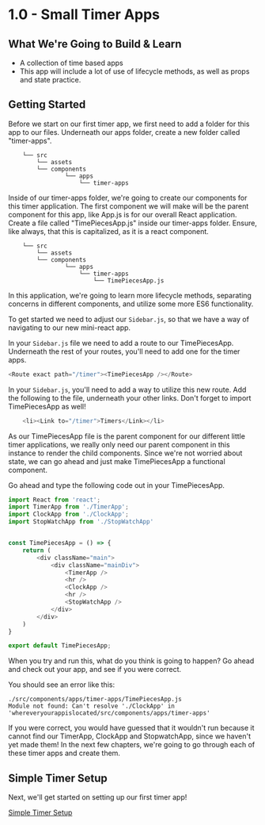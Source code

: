 # 1.0 - Small Timer Apps

## What We're Going to Build & Learn

* A collection of time based apps
* This app will include a lot of use of lifecycle methods, as well as props and state practice.

## Getting Started

Before we start on our first timer app, we first need to add a folder for this app to our files. Underneath our apps folder, create a new folder called "timer-apps".

```text
    └── src
        └── assets
        └── components
                └── apps
                    └── timer-apps
```

Inside of our timer-apps folder, we're going to create our components for this timer application. The first component we will make will be the parent component for this app, like App.js is for our overall React application. Create a file called "TimePiecesApp.js" inside our timer-apps folder. Ensure, like always, that this is capitalized, as it is a react component.

```text
    └── src
        └── assets
        └── components
                └── apps
                    └── timer-apps
                        └── TimePiecesApp.js
```

In this application, we're going to learn more lifecycle methods, separating concerns in different components, and utilize some more ES6 functionality.

To get started we need to adjust our `Sidebar.js`, so that we have a way of navigating to our new mini-react app.

In your `Sidebar.js` file we need to add a route to our TimePiecesApp. Underneath the rest of your routes, you'll need to add one for the timer apps.

```javascript
<Route exact path="/timer"><TimePiecesApp /></Route>
```

In your `Sidebar.js`, you'll need to add a way to utilize this new route. Add the following to the file, underneath your other links. Don't forget to import TimePiecesApp as well!

```javascript
    <li><Link to="/timer">Timers</Link></li>
```

As our TimePiecesApp file is the parent component for our different little timer applications, we really only need our parent component in this instance to render the child components. Since we're not worried about state, we can go ahead and just make TimePiecesApp a functional component.

Go ahead and type the following code out in your TimePiecesApp.

```javascript
import React from 'react';
import TimerApp from './TimerApp';
import ClockApp from './ClockApp';
import StopWatchApp from './StopWatchApp'


const TimePiecesApp = () => {
    return (
        <div className="main">
            <div className="mainDiv">
                <TimerApp />
                <hr />
                <ClockApp />
                <hr />
                <StopWatchApp />
            </div>
        </div>
    )
}

export default TimePiecesApp;
```

When you try and run this, what do you think is going to happen? Go ahead and check out your app, and see if you were correct.

You should see an error like this:

```text
./src/components/apps/timer-apps/TimePiecesApp.js
Module not found: Can't resolve './ClockApp' in 'whereveryourappislocated/src/components/apps/timer-apps'
```

If you were correct, you would have guessed that it wouldn't run because it cannot find our TimerApp, ClockApp and StopwatchApp, since we haven't yet made them! In the next few chapters, we're going to go through each of these timer apps and create them.

## Simple Timer Setup

Next, we'll get started on setting up our first timer app!

[Simple Timer Setup](1.1-simple-timer.md)

